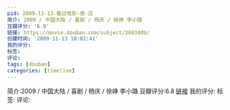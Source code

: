 ```yaml
---
pid: 2009-11-13-看过电影-夜·店
简介: 2009 / 中国大陆 / 喜剧 / 杨庆 / 徐峥 李小璐
豆瓣评分: '6.8'
链接: https://movie.douban.com/subject/3683409/
创建时间: '2009-11-13 18:02:41'
我的评分:
标签:
评论:
tags: [douban]
categories: [timeline]
---
```

简介:2009 / 中国大陆 / 喜剧 / 杨庆 / 徐峥 李小璐
豆瓣评分:6.8
[链接](https://movie.douban.com/subject/3683409/)
我的评分:
标签:
评论:
